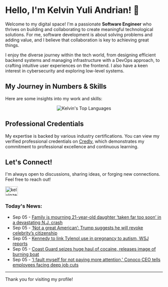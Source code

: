 # Hello, I'm Kelvin Yuli Andrian! 👋

Welcome to my digital space! I'm a passionate **Software Engineer** who thrives on building and collaborating to create meaningful technological solutions. For me, software development is about solving problems and adding value, and I believe that collaboration is key to achieving great things.

I enjoy the diverse journey within the tech world, from designing efficient backend systems and managing infrastructure with a DevOps approach, to crafting intuitive user experiences on the frontend. I also have a keen interest in cybersecurity and exploring low-level systems.

## My Journey in Numbers & Skills

Here are some insights into my work and skills:

<p align="center">
  <img src="https://github-readme-stats.vercel.app/api/top-langs/?username=kelvinzer0&layout=compact&theme=radical" alt="Kelvin's Top Languages" />
</p>

## Professional Credentials

My expertise is backed by various industry certifications. You can view my verified professional credentials on [Credly](https://www.credly.com/users/kelvin-yuli-andrian/badges), which demonstrates my commitment to professional excellence and continuous learning.

## Let's Connect!

I'm always open to discussions, sharing ideas, or forging new connections. Feel free to reach out!

<p align="left">
    <a href="https://linkedin.com/in/kelvinzero" target="blank"><img align="center" src="https://cdn.jsdelivr.net/npm/simple-icons@3.0.1/icons/linkedin.svg" alt="kelvinzero" height="30" width="40" /></a>
</p>

### Today's News:

<!-- feed start -->
- Sep 05 - [Family is mourning 21-year-old daughter ‘taken far too soon’ in a devastating N.J. crash](https://www.yahoo.com/news/articles/family-mourning-21-old-daughter-175350205.html)
- Sep 05 - [‘Not a great American’: Trump suggests he will revoke celebrity’s citizenship](https://www.yahoo.com/news/articles/not-great-american-trump-suggests-155702358.html)
- Sep 05 - [Kennedy to link Tylenol use in pregnancy to autism, WSJ reports](https://www.yahoo.com/news/articles/kennedy-hhs-tylenol-pregnancy-autism-175002163.html)
- Sep 05 - [Coast Guard seizes huge haul of cocaine, releases image of burning boat](https://www.yahoo.com/news/articles/coast-guard-seizes-huge-haul-164552209.html)
- Sep 05 - ['I fault myself for not paying more attention,' Conoco CEO tells employees facing deep job cuts](https://finance.yahoo.com/news/fault-myself-not-paying-more-170657122.html)
<!-- feed end -->

---

Thank you for visiting my profile!
